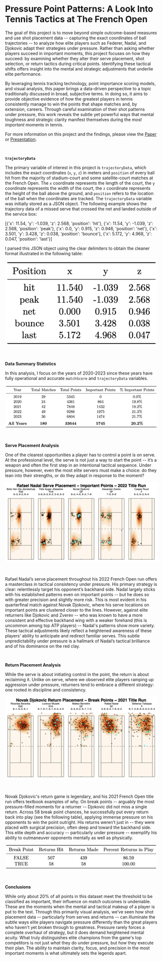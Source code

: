 # Pressure Point Patterns: A Look Into Tennis Tactics at The French Open

The goal of this project is to move beyond simple outcome-based measures and use shot placement data -- capturing the exact coordinates of ball trajectories -- to analyze how elite players such as Federer, Nadal, and Djokovic adapt their strategies under pressure. Rather than asking whether players succeed in important moments, this project focuses on how they succeed: by examining whether they alter their serve placement, shot selection, or return tactics during critical points. Identifying these tactical shifts offers insight into the mental and strategic adjustments that underlie elite performance.

By leveraging tennis tracking technology, point importance scoring models, and visual analysis, this paper brings a data-driven perspective to a topic traditionally discussed in broad, subjective terms. In doing so, it aims to provide objective evidence of how the greatest players in tennis consistently manage to win the points that shape matches and, by extension, careers. Through careful examination of their shot patterns under pressure, this work reveals the subtle yet powerful ways that mental toughness and strategic clarity manifest themselves during the *most important* moments in tennis.

For more information on this project and the findings, please view the
[Paper](https://github.com/BrodyPinto/SYE-RolandGarros/blob/main/paper/the_paper.pdf)
or
[Presentation](https://github.com/BrodyPinto/SYE-RolandGarros/blob/main/poster/poster_final.pdf).

<br>

**`trajectoryData`**

The primary variable of interest in this project is `trajectoryData`, which includes the exact coordinates (`x`, `y`, `z`) in meters and `position` of every ball hit from the majority of stadium-court and some satellite-court matches at the French Open. The `x` coordinate represents the length of the court, the `y` coordinate represents the width of the court, the `z` coordinate represents the height of the ball above the ground, and `position` refers to the location of the ball when the coordinates are tracked.
The `trajectoryData` variable was initially stored as a JSON object. The following example shows the trajectory data of a missed serve that crossed the net and landed outside of the service box:

[{'x': 11.54, 'y': -1.039, 'z': 2.568, 'position': 'hit'},
 {'x': 11.54, 'y': -1.039, 'z': 2.568, 'position': 'peak'},
 {'x': 0.0, 'y': 0.915, 'z': 0.946, 'position': 'net'},
 {'x': 3.501, 'y': 3.428, 'z': 0.038, 'position': 'bounce'},
 {'x': 5.172, 'y': 4.968, 'z': 0.047, 'position': 'last'}]

I parsed this JSON object using the clear delimiters to obtain the cleaner format illustrated in the following table:

![Trajectory Data parsed and formatted.](./images/trajectoryData.png)

<br>

**Data Summary Statistics**

In this analysis, I focus on the years of 2020-2023 since these years have fully operational and accurate `matchScore` and `trajectoryData` variables.

![Point-level summary statistics by year and in total.](./images/summaryStats.png)

<br>

**Serve Placement Analysis**

One of the clearest opportunities a player has to control a point is on serve. At the professional level, the serve is not just a way to start the point -- it’s a weapon and often the first step in an intentional tactical sequence. Under pressure, however, even the most elite servers must make a choice: do they lean into their strengths, or do they adapt in response to the moment?

![Blue dots represent serves on important points; black dots represent serves on non-important points. Note that the dots above the net are all serves to the deuce court and the dots below the net are all serves to the ad court.](./images/nadalServes.png)

<br>

Rafael Nadal’s serve placement throughout his 2022 French Open run offers a masterclass in tactical consistency under pressure. His primary strategy is clear: relentlessly target his opponent’s backhand side. Nadal largely sticks with his established patterns even on important points -- but he does so with greater precision and slightly more risk. This is most evident in his quarterfinal match against Novak Djokovic, where his serve locations on important points are clustered closer to the lines. However, against elite returners like Djokovic and Zverev -- who was known to have a more consistent and effective backhand wing with a weaker forehand (this is uncommon among top ATP players) -- Nadal's patterns show more variety. These tactical adjustments likely reflect a heightened awareness of these players' ability to anticipate and redirect familiar serves. This subtle unpredictability under pressure is a hallmark of Nadal’s tactical brilliance and of his dominance on the red clay.

<br>

**Return Placement Analysis**

While the serve is about initiating control in the point, the return is about reclaiming it. Unlike on serve, where we observed elite players ramping up aggression under pressure, returners tend to embrace a different strategy: one rooted in discipline and consistency.

![Blue dots represent serves on break points; black dots represent serves on non-break points.](./images/djokovicReturns.png)

<br>

Novak Djokovic's return game is legendary, and his 2021 French Open title run offers textbook examples of why. On break points -- arguably the most pressure-filled moments for a returner -- Djokovic did not miss a single return. Across 58 break point chances, he successfully put every return back into play (see the following table), applying immense pressure on his opponents to win the point outright. His returns weren’t just in -- they were placed with surgical precision, often deep and toward the backhand side. This elite depth and accuracy -- particularly under pressure -- exemplify his ability to outmaneuver opponents mentally as well as physically.

![Return statistics from Djokovic's 2021 French Open title run.](./images/djokovicTable.png)

<br>

**Conclusions**

While only about 20% of all points in this dataset meet the threshold to be classified as important, their influence on match outcomes is undeniable. These are the moments when the mental and tactical makeup of a player is put to the test. Through this primarily visual analysis, we’ve seen how shot placement data -- particularly from serves and returns -- can illuminate the subtle ways elite players navigate pressure differently than the great players who haven't yet broken through to greatness. Pressure rarely forces a complete overhaul of strategy, but it does demand heightened mental acuity. What truly distinguishes elite champions from the game's top competitors is not just *what* they do under pressure, but *how* they execute their plan. The ability to maintain clarity, focus, and precision in the most important moments is what ultimately sets the legends apart. 

<br>

